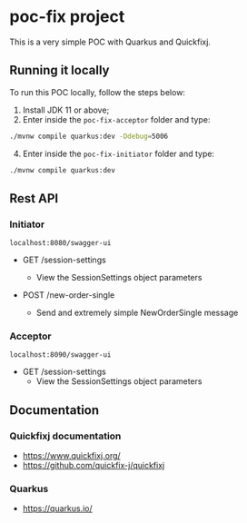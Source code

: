 # poc-fix project

This is a very simple POC with Quarkus and Quickfixj.

## Running it locally

To run this POC locally, follow the steps below:
1. Install JDK 11 or above;
2. Enter inside the `poc-fix-acceptor` folder and type:
```bash
./mvnw compile quarkus:dev -Ddebug=5006
```

4. Enter inside the `poc-fix-initiator` folder and type:
```bash
./mvnw compile quarkus:dev
```

## Rest API

### Initiator
```
localhost:8080/swagger-ui
```
- GET /session-settings
  - View the SessionSettings object parameters

- POST /new-order-single
  - Send and extremely simple NewOrderSingle message


### Acceptor
```
localhost:8090/swagger-ui
```
- GET /session-settings
  - View the SessionSettings object parameters

## Documentation

### Quickfixj documentation
- https://www.quickfixj.org/
- https://github.com/quickfix-j/quickfixj


### Quarkus
- https://quarkus.io/
